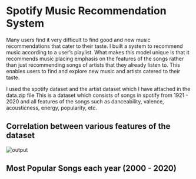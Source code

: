 # Spotify Music Recommendation System
Many users find it very difficult to find good and new music recommendations that cater to their taste. I built a system to recommend music according to a user’s playlist. What makes this model unique is that it recommends music placing emphasis on the features of the songs rather than just recommending songs of artists that they already listen to. This enables users to find and explore new music and artists catered to their taste.

I used the spotify dataset and the artist dataset which I have attached in the data.zip file
This is a dataset which consists of songs in spotify from 1921 - 2020 and all features of the songs such as danceability, valence, acousticness, energy, popularity, etc.

## Correlation between various features of the dataset 

![output](https://user-images.githubusercontent.com/114499776/209531042-9f5a1c17-12ea-4417-8594-ed2f7c5557d2.png)

## Most Popular Songs each year (2000 - 2020)

